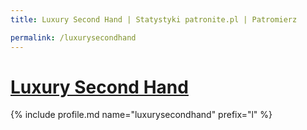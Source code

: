```yaml
---
title: Luxury Second Hand | Statystyki patronite.pl | Patromierz

permalink: /luxurysecondhand
---
```


# [Luxury Second Hand](https://patronite.pl/luxurysecondhand)

{% include profile.md name="luxurysecondhand" prefix="l" %}
